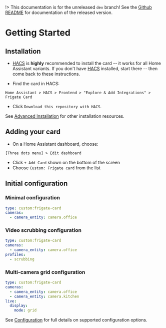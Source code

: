 !> This documentation is for the unreleased `dev` branch! See the [Github README](https://github.com/dermotduffy/frigate-hass-card?tab=readme-ov-file#frigate-lovelace-card) for documentation of the released version.

# Getting Started

## Installation

- [HACS](https://hacs.xyz/) is **highly** recommended to install the card -- it works for all Home Assistant variants. If you don't have [HACS](https://hacs.xyz/) installed, start there -- then come back to these instructions.

- Find the card in HACS:

```
Home Assistant > HACS > Frontend > "Explore & Add Integrations" > Frigate Card
```

- Click `Download this repository with HACS`.

See [Advanced Installation](advanced-installation.md) for other installation resources.

## Adding your card

 - On a Home Assistant dashboard, choose:
```
[Three dots menu] > Edit dashboard
```
 - Click `+ Add Card` shown on the bottom of the screen
 - Choose `Custom: Frigate card` from the list

## Initial configuration

### Minimal configuration

```yaml
type: custom:frigate-card
cameras:
  - camera_entity: camera.office
```

### Video scrubbing configuration

```yaml
type: custom:frigate-card
cameras:
  - camera_entity: camera.office
profiles:
  - scrubbing
```

### Multi-camera grid configuration

```yaml
type: custom:frigate-card
cameras:
  - camera_entity: camera.office
  - camera_entity: camera.kitchen
live:
  display:
    mode: grid
```

See [Configuration](configuration/README.md) for full details on supported configuration options.
